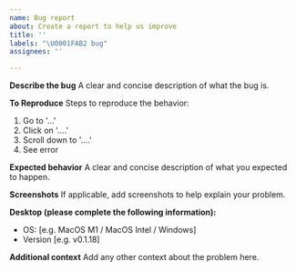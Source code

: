 ```yaml
---
name: Bug report
about: Create a report to help us improve
title: ''
labels: "\U0001FAB2 bug"
assignees: ''

---
```


**Describe the bug**
A clear and concise description of what the bug is.

**To Reproduce**
Steps to reproduce the behavior:
1. Go to '...'
2. Click on '....'
3. Scroll down to '....'
4. See error

**Expected behavior**
A clear and concise description of what you expected to happen.

**Screenshots**
If applicable, add screenshots to help explain your problem.

**Desktop (please complete the following information):**
 - OS: [e.g. MacOS M1 / MacOS Intel / Windows]
 - Version [e.g. v0.1.18]

**Additional context**
Add any other context about the problem here.
